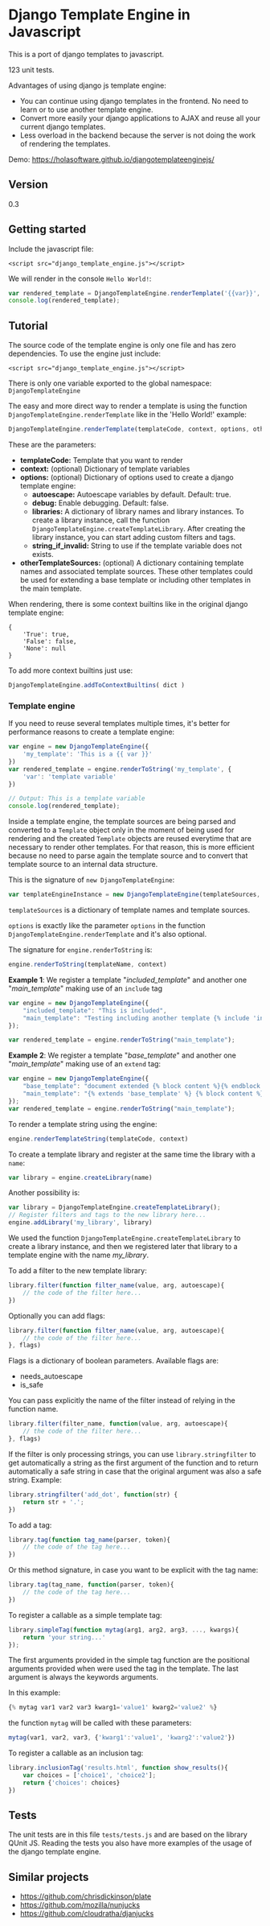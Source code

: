 # Django Template Engine in Javascript
This is a port of django templates to javascript. 

123 unit tests.

Advantages of using django js template engine:
- You can continue using django templates in the frontend. No need to learn or to use another template engine.
- Convert more easily your django applications to AJAX and reuse all your current django templates.
- Less overload in the backend because the server is not doing the work of rendering the templates.

Demo: https://holasoftware.github.io/djangotemplateenginejs/

## Version
0.3

## Getting started
Include the javascript file:
```
<script src="django_template_engine.js"></script>
```

We will render in the console `Hello World!`:
```js
var rendered_template = DjangoTemplateEngine.renderTemplate('{{var}}', {'var': 'Hello World!'});
console.log(rendered_template);
```


## Tutorial
The source code of the template engine is only one file and has zero dependencies. To use the engine just include:
```
<script src="django_template_engine.js"></script>
```

There is only one variable exported to the global namespace: `DjangoTemplateEngine`

The easy and more direct way to render a template is using the function `DjangoTemplateEngine.renderTemplate` like in the 'Hello World!' example:
```js
DjangoTemplateEngine.renderTemplate(templateCode, context, options, otherTemplateSources)
```

These are the parameters:

- **templateCode:** Template that you want to render
- **context:** (optional) Dictionary of template variables
- **options:** (optional) Dictionary of options used to create a django template engine:
    - **autoescape:** Autoescape variables by default. Default: true.
    - **debug:** Enable debugging. Default: false.
    - **libraries:** A dictionary of library names and library instances. To create a library instance, call the function `DjangoTemplateEngine.createTemplateLibrary`. After creating the library instance, you can start adding custom filters and tags. 
    - **string_if_invalid:** String to use if the template variable does not exists.
- **otherTemplateSources:** (optional) A dictionary containing template names and associated template sources. These other templates could be used for extending a base template or including other templates in the main template.

When rendering, there is some context builtins like in the original django template engine:
```
{
    'True': true,
    'False': false,
    'None': null
}
```

To add more context builtins just use:
```js
DjangoTemplateEngine.addToContextBuiltins( dict )
```


### Template engine
If you need to reuse several templates multiple times, it's better for  performance reasons to create a template engine:
```js
var engine = new DjangoTemplateEngine({
    'my_template': 'This is a {{ var }}'
})
var rendered_template = engine.renderToString('my_template', {
    'var': 'template variable'
})

// Output: This is a template variable
console.log(rendered_template);
```

Inside a template engine, the template sources are being parsed and converted to a `Template` object only in the moment of being used for rendering and the created `Template` objects are reused everytime that are necessary to render other templates. For that reason, this is more efficient because no need to parse again the template source and to convert that template source to an internal data structure.

This is the signature of `new DjangoTemplateEngine`:
```js
var templateEngineInstance = new DjangoTemplateEngine(templateSources, options)
```

`templateSources` is a dictionary of template names and template sources.

`options` is exactly like the parameter `options` in the function `DjangoTemplateEngine.renderTemplate` and it's also optional.
    
The signature for `engine.renderToString` is:
```js
engine.renderToString(templateName, context)
```

**Example 1**: We register a template "*included_template*" and another one "*main_template*" making use of an `include` tag 
```js
var engine = new DjangoTemplateEngine({
    "included_template": "This is included",
    "main_template": "Testing including another template {% include 'included_template' %}. More here"
});

var rendered_template = engine.renderToString("main_template");
```

**Example 2**: We register a template "*base_template*" and another one "*main_template*" making use of an `extend` tag:
```js
var engine = new DjangoTemplateEngine({
    "base_template": "document extended {% block content %}{% endblock %} text from the base template at the footer",
    "main_template": "{% extends 'base_template' %} {% block content %}text here...{% endblock %}"
});
var rendered_template = engine.renderToString("main_template");
```

To render a template string using the engine:
```js
engine.renderTemplateString(templateCode, context)
```

To create a template library and register at the same time the library with a  `name`:
```js
var library = engine.createLibrary(name)
```

Another possibility is:
```js
var library = DjangoTemplateEngine.createTemplateLibrary();
// Register filters and tags to the new library here...
engine.addLibrary('my_library', library)
```

We used the function `DjangoTemplateEngine.createTemplateLibrary` to create a library instance, and then we registered later that library to a template engine with the name *my_library*.

To add a filter to the new template library:
```js
library.filter(function filter_name(value, arg, autoescape){
    // the code of the filter here...
})
```

Optionally you can add flags:
```js  
library.filter(function filter_name(value, arg, autoescape){
    // the code of the filter here...
}, flags)
```

Flags is a dictionary of boolean parameters. Available flags are:
- needs_autoescape
- is_safe


You can pass explicitly the name of the filter instead of relying in the function name.
```js   
library.filter(filter_name, function(value, arg, autoescape){
    // the code of the filter here...
}, flags)
```

If the filter is only processing strings, you can use `library.stringfilter` to get automatically a string as the first argument of the function and to return automatically a safe string in case that the original argument was also a safe string. Example:
```js
library.stringfilter('add_dot', function(str) {
    return str + '.';
})
```

To add a tag:
```js
library.tag(function tag_name(parser, token){
    // the code of the tag here...
})
```

Or this method signature, in case you want to be explicit with the tag name:
```js
library.tag(tag_name, function(parser, token){
    // the code of the tag here...
})
```

To register a callable as a simple template tag:
```js
library.simpleTag(function mytag(arg1, arg2, arg3, ..., kwargs){
    return 'your string...'
});
```

The first arguments provided in the simple tag function are the positional arguments provided when were used the tag in the template. The last argument is always the keywords arguments.

In this example:
```js
{% mytag var1 var2 var3 kwarg1='value1' kwarg2='value2' %}
```

the function `mytag` will be called with these parameters:
```js
mytag(var1, var2, var3, {'kwarg1':'value1', 'kwarg2':'value2'})
```

To register a callable as an inclusion tag:
```js
library.inclusionTag('results.html', function show_results(){
    var choices = ['choice1', 'choice2'];
    return {'choices': choices}
})
```

## Tests
The unit tests are in this file `tests/tests.js` and are based on the library QUnit JS. Reading the tests you also have more examples of the usage of the django template engine.


## Similar projects
- https://github.com/chrisdickinson/plate
- https://github.com/mozilla/nunjucks
- https://github.com/cloudratha/djanjucks
